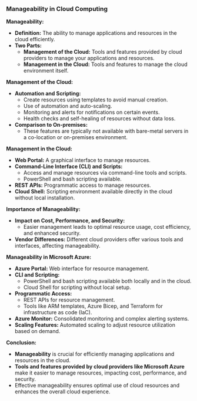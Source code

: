 ### Manageability in Cloud Computing

**Manageability:**
- **Definition:** The ability to manage applications and resources in the cloud efficiently.
- **Two Parts:**
  - **Management of the Cloud:** Tools and features provided by cloud providers to manage your applications and resources.
  - **Management in the Cloud:** Tools and features to manage the cloud environment itself.

**Management of the Cloud:**
- **Automation and Scripting:**
  - Create resources using templates to avoid manual creation.
  - Use of automation and auto-scaling.
  - Monitoring and alerts for notifications on certain events.
  - Health checks and self-healing of resources without data loss.
- **Comparison to On-premises:**
  - These features are typically not available with bare-metal servers in a co-location or on-premises environment.

**Management in the Cloud:**
- **Web Portal:** A graphical interface to manage resources.
- **Command-Line Interface (CLI) and Scripts:** 
  - Access and manage resources via command-line tools and scripts.
  - PowerShell and bash scripting available.
- **REST APIs:** Programmatic access to manage resources.
- **Cloud Shell:** Scripting environment available directly in the cloud without local installation.

**Importance of Manageability:**
- **Impact on Cost, Performance, and Security:**
  - Easier management leads to optimal resource usage, cost efficiency, and enhanced security.
- **Vendor Differences:** Different cloud providers offer various tools and interfaces, affecting manageability.

**Manageability in Microsoft Azure:**
- **Azure Portal:** Web interface for resource management.
- **CLI and Scripting:** 
  - PowerShell and bash scripting available both locally and in the cloud.
  - Cloud Shell for scripting without local setup.
- **Programmatic Access:**
  - REST APIs for resource management.
  - Tools like ARM templates, Azure Bicep, and Terraform for infrastructure as code (IaC).
- **Azure Monitor:** Consolidated monitoring and complex alerting systems.
- **Scaling Features:** Automated scaling to adjust resource utilization based on demand.

**Conclusion:**
- **Manageability** is crucial for efficiently managing applications and resources in the cloud.
- **Tools and features provided by cloud providers like Microsoft Azure** make it easier to manage resources, impacting cost, performance, and security.
- Effective manageability ensures optimal use of cloud resources and enhances the overall cloud experience.